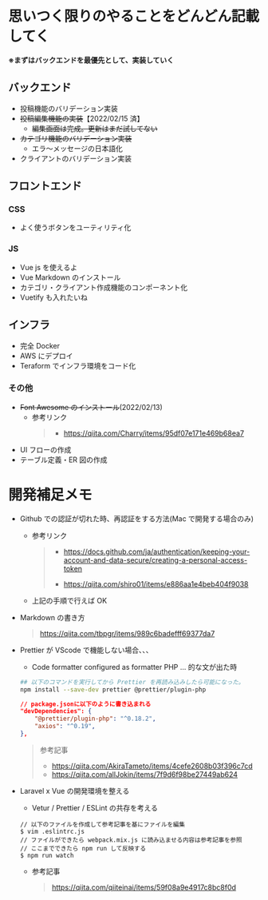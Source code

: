 # 思いつく限りのやることをどんどん記載してく

**※まずはバックエンドを最優先として、実装していく**

## バックエンド

-   投稿機能のバリデーション実装
-   ~~投稿編集機能の実装~~【2022/02/15 済】
    -   ~~編集画面は完成。更新はまだ試してない~~
-   ~~カテゴリ機能のバリデーション実装~~
    -   エラ〜メッセージの日本語化
-   クライアントのバリデーション実装

## フロントエンド

### CSS

-   よく使うボタンをユーティリティ化

### JS

-   Vue js を使えるよ
-   Vue Markdown のインストール
-   カテゴリ・クライアント作成機能のコンポーネント化
-   Vuetify も入れたいね

## インフラ

-   完全 Docker
-   AWS にデプロイ
-   Teraform でインフラ環境をコード化

### その他

-   ~~Font Awesome のインストール~~(2022/02/13)
    -   参考リンク
        > -   https://qiita.com/Charry/items/95df07e171e469b68ea7
-   UI フローの作成
-   テーブル定義・ER 図の作成

# 開発補足メモ

-   Github での認証が切れた時、再認証をする方法(Mac で開発する場合のみ)

    -   参考リンク
        > -   https://docs.github.com/ja/authentication/keeping-your-account-and-data-secure/creating-a-personal-access-token
        >
        > -   https://qiita.com/shiro01/items/e886aa1e4beb404f9038
    -   上記の手順で行えば OK

-   Markdown の書き方

    > https://qiita.com/tbpgr/items/989c6badefff69377da7

-   Prettier が VScode で機能しない場合、、、

    -   Code formatter configured as formatter PHP ... 的な文が出た時

    ```bash
    ## 以下のコマンドを実行してから Prettier を再読み込みしたら可能になった。
    npm install --save-dev prettier @prettier/plugin-php
    ```

    ```json
    // package.jsonに以下のように書き込まれる
    "devDependencies": {
        "@prettier/plugin-php": "^0.18.2",
        "axios": "^0.19",
    },
    ```

    > 参考記事
    >
    > -   https://qiita.com/AkiraTameto/items/4cefe2608b03f396c7cd
    > -   https://qiita.com/allJokin/items/7f9d6f98be27449ab624

-   Laravel x Vue の開発環境を整える

    -   Vetur / Prettier / ESLint の共存を考える

    ```
    // 以下のファイルを作成して参考記事を基にファイルを編集
    $ vim .eslintrc.js
    // ファイルができたら webpack.mix.js に読み込ませる内容は参考記事を参照
    // ここまでできたら npm run して反映する
    $ npm run watch
    ```

    -   参考記事
        > https://qiita.com/qiiteinai/items/59f08a9e4917c8bc8f0d
